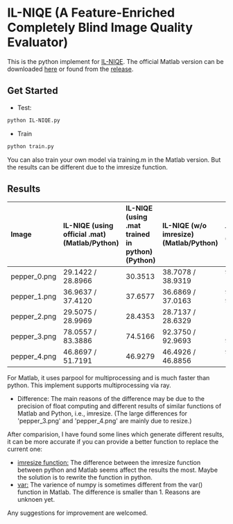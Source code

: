 # IL-NIQE (A Feature-Enriched Completely Blind Image Quality Evaluator)

This is the python implement for [IL-NIQE](http://www4.comp.polyu.edu.hk/~cslzhang/paper/IL-NIQE.pdf). The official Matlab version can be downloaded [here](http://live.ece.utexas.edu/research/Quality/blind.htm) or found from the [release](https://github.com/IceClear/IL-NIQE/releases/tag/v1.0.0).

## Get Started

* Test:

```bash
python IL-NIQE.py
```

* Train

```bash
python train.py
```

You can also train your own model via training.m in the Matlab version. But the results can be different due to the imresize function.

## Results

|Image|IL-NIQE (using official .mat) (Matlab/Python)|IL-NIQE (using .mat trained in python) (Python)|IL-NIQE (w/o imresize) (Matlab/Python)|Time(sec) (Matlab/Python)|
|:-|:-|:-|:-|:-|
|pepper_0.png|29.1422 / 28.8966|30.3513|38.7078 / 38.9319|9.9567 / 103.4350|
|pepper_1.png|36.9637 / 37.4120|37.6577|36.6869 / 37.0163|9.7487 / 90.1218|
|pepper_2.png|29.5075 / 28.9969|28.4353|28.7137 / 28.6329|10.3733 / 103.6504|
|pepper_3.png|78.0557 / 83.3886|74.5166|92.3750 / 92.9693|10.5093 / 97.8555|
|pepper_4.png|46.8697 / 51.7191|46.9279|46.4926 / 46.8856|9.7452 / 103.4113|

For Matlab, it uses parpool for multiprocessing and is much faster than python. This implement supports multiprocessing via ray.

* Difference: The main reasons of the difference may be due to the precision of float computing and different results of similar functions of Matlab and Python, i.e., imresize. (The large differences for 'pepper_3.png' and 'pepper_4.png' are mainly due to resize.)

After comparision, I have found some lines which generate different results, it can be more accurate if you can provide a better function to replace the current one:

- [imresize function:](https://github.com/IceClear/IL-NIQE/blob/master/IL-NIQE.py#L249) The difference between the imresize function between python and Matlab seems affect the results the most. Maybe the solution is to rewrite the function in python.
- [var:](https://github.com/IceClear/IL-NIQE/blob/master/IL-NIQE.py#L111) The varience of numpy is sometimes different from the var() function in Matlab. The difference is smaller than 1. Reasons are unknoen yet.

Any suggestions for improvement are welcomed.
